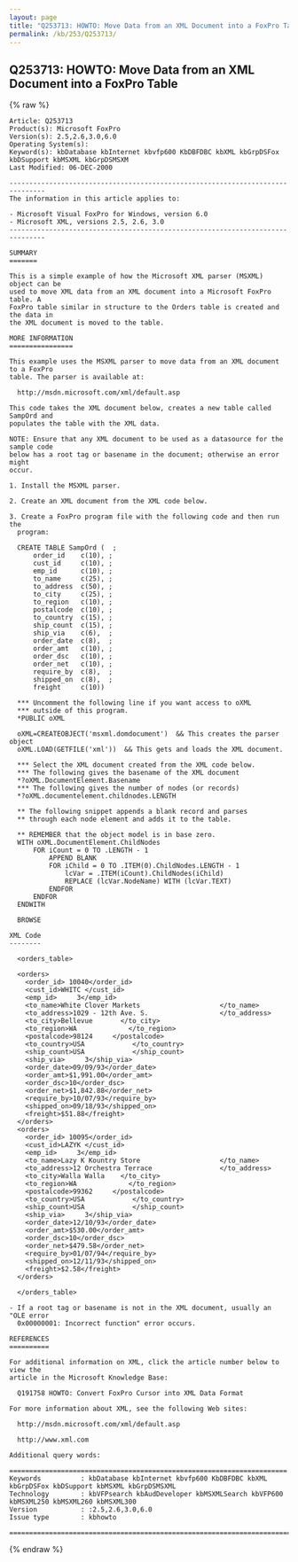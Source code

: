 ```yaml
---
layout: page
title: "Q253713: HOWTO: Move Data from an XML Document into a FoxPro Table"
permalink: /kb/253/Q253713/
---
```


## Q253713: HOWTO: Move Data from an XML Document into a FoxPro Table

{% raw %}

	Article: Q253713
	Product(s): Microsoft FoxPro
	Version(s): 2.5,2.6,3.0,6.0
	Operating System(s): 
	Keyword(s): kbDatabase kbInternet kbvfp600 KbDBFDBC kbXML kbGrpDSFox kbDSupport kbMSXML kbGrpDSMSXM
	Last Modified: 06-DEC-2000
	
	-------------------------------------------------------------------------------
	The information in this article applies to:
	
	- Microsoft Visual FoxPro for Windows, version 6.0 
	- Microsoft XML, versions 2.5, 2.6, 3.0 
	-------------------------------------------------------------------------------
	
	SUMMARY
	=======
	
	This is a simple example of how the Microsoft XML parser (MSXML) object can be
	used to move XML data from an XML document into a Microsoft FoxPro table. A
	FoxPro table similar in structure to the Orders table is created and the data in
	the XML document is moved to the table.
	
	MORE INFORMATION
	================
	
	This example uses the MSXML parser to move data from an XML document to a FoxPro
	table. The parser is available at:
	
	  http://msdn.microsoft.com/xml/default.asp
	
	This code takes the XML document below, creates a new table called SampOrd and
	populates the table with the XML data.
	
	NOTE: Ensure that any XML document to be used as a datasource for the sample code
	below has a root tag or basename in the document; otherwise an error might
	occur.
	
	1. Install the MSXML parser.
	
	2. Create an XML document from the XML code below.
	
	3. Create a FoxPro program file with the following code and then run the
	  program:
	
	  CREATE TABLE SampOrd (  ;
	      order_id    c(10), ;
	      cust_id     c(10), ;
	      emp_id      c(10), ;
	      to_name     c(25), ;
	      to_address  c(50), ;
	      to_city     c(25), ;
	      to_region   c(10), ;
	      postalcode  c(10), ;
	      to_country  c(15), ;
	      ship_count  c(15), ;
	      ship_via    c(6),  ;
	      order_date  c(8),  ;
	      order_amt   c(10), ;
	      order_dsc   c(10), ;
	      order_net   c(10), ;
	      require_by  c(8),  ;
	      shipped_on  c(8),  ;
	      freight     c(10))
	
	  *** Uncomment the following line if you want access to oXML 
	  *** outside of this program.
	  *PUBLIC oXML  
	
	  oXML=CREATEOBJECT('msxml.domdocument')  && This creates the parser object
	  oXML.LOAD(GETFILE('xml'))  && This gets and loads the XML document. 
	
	  *** Select the XML document created from the XML code below.
	  *** The following gives the basename of the XML document
	  *?oXML.DocumentElement.Basename 
	  *** The following gives the number of nodes (or records)           
	  *?oXML.documentelement.childnodes.LENGTH  
	
	  ** The following snippet appends a blank record and parses 
	  ** through each node element and adds it to the table.
	
	  ** REMEMBER that the object model is in base zero.
	  WITH oXML.DocumentElement.ChildNodes
	      FOR iCount = 0 TO .LENGTH - 1
	          APPEND BLANK
	          FOR iChild = 0 TO .ITEM(0).ChildNodes.LENGTH - 1
	              lcVar = .ITEM(iCount).ChildNodes(iChild)
	              REPLACE (lcVar.NodeName) WITH (lcVar.TEXT)
	          ENDFOR
	      ENDFOR
	  ENDWITH
	
	  BROWSE
	
	XML Code
	--------
	
	  <orders_table>
	
	  <orders>
	  	<order_id> 10040</order_id>
	  	<cust_id>WHITC </cust_id>
	  	<emp_id>     3</emp_id>
	  	<to_name>White Clover Markets                    </to_name>
	  	<to_address>1029 - 12th Ave. S.                  </to_address>
	  	<to_city>Bellevue       </to_city>
	  	<to_region>WA             </to_region>
	  	<postalcode>98124     </postalcode>
	  	<to_country>USA            </to_country>
	  	<ship_count>USA            </ship_count>
	  	<ship_via>     3</ship_via>
	  	<order_date>09/09/93</order_date>
	  	<order_amt>$1,991.00</order_amt>
	  	<order_dsc>10</order_dsc>
	  	<order_net>$1,842.88</order_net>
	  	<require_by>10/07/93</require_by>
	  	<shipped_on>09/18/93</shipped_on>
	  	<freight>$51.88</freight>
	  </orders>
	  <orders>
	  	<order_id> 10095</order_id>
	  	<cust_id>LAZYK </cust_id>
	  	<emp_id>     3</emp_id>
	  	<to_name>Lazy K Kountry Store                    </to_name>
	  	<to_address>12 Orchestra Terrace                 </to_address>
	  	<to_city>Walla Walla    </to_city>
	  	<to_region>WA             </to_region>
	  	<postalcode>99362     </postalcode>
	  	<to_country>USA            </to_country>
	  	<ship_count>USA            </ship_count>
	  	<ship_via>     3</ship_via>
	  	<order_date>12/10/93</order_date>
	  	<order_amt>$530.00</order_amt>
	  	<order_dsc>10</order_dsc>
	  	<order_net>$479.58</order_net>
	  	<require_by>01/07/94</require_by>
	  	<shipped_on>12/11/93</shipped_on>
	  	<freight>$2.58</freight>
	  </orders>
	
	  </orders_table>
	
	- If a root tag or basename is not in the XML document, usually an "OLE error
	  0x00000001: Incorrect function" error occurs.
	
	REFERENCES
	==========
	
	For additional information on XML, click the article number below to view the
	article in the Microsoft Knowledge Base:
	
	  Q191758 HOWTO: Convert FoxPro Cursor into XML Data Format
	
	For more information about XML, see the following Web sites:
	
	  http://msdn.microsoft.com/xml/default.asp
	
	  http://www.xml.com
	
	Additional query words:
	
	======================================================================
	Keywords          : kbDatabase kbInternet kbvfp600 KbDBFDBC kbXML kbGrpDSFox kbDSupport kbMSXML kbGrpDSMSXML 
	Technology        : kbVFPsearch kbAudDeveloper kbMSXMLSearch kbVFP600 kbMSXML250 kbMSXML260 kbMSXML300
	Version           : :2.5,2.6,3.0,6.0
	Issue type        : kbhowto
	
	=============================================================================
	

{% endraw %}
